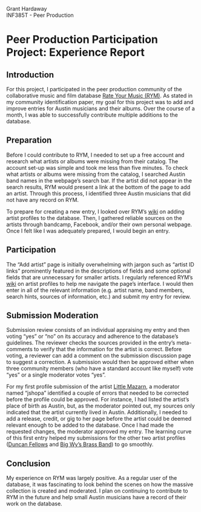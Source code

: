 Grant Hardaway  
INF385T - Peer Production  

# Peer Production Participation Project: Experience Report

## Introduction
For this project, I participated in the peer production community of the collaborative music and film database [Rate Your Music (RYM)]( https://rateyourmusic.com/). As stated in my 
community identification paper, my goal for this project was to add and improve entries for Austin musicians and their albums. Over the course of a month, I was able to successfully 
contribute multiple additions to the database.

## Preparation  
Before I could contribute to RYM, I needed to set up a free account and research what artists or albums were missing from their catalog. The account set-up was simple and took me less 
than five minutes. To check what artists or albums were missing from the catalog, I searched Austin band names in the webpage’s search bar. If the artist did not appear in the search 
results, RYM would present a link at the bottom of the page to add an artist. Through this process, I identified three Austin musicians that did not have any record on RYM.

To prepare for creating a new entry, I looked over RYM’s [wiki](https://rateyourmusic.com/wiki/Music:Add+an+artist) on adding artist profiles to the database. Then, I gathered reliable 
sources on the artists through bandcamp, Facebook, and/or their own personal webpage. Once I felt like I was adequately prepared, I would begin an entry.

## Participation
The “Add artist” page is initially overwhelming with jargon such as “artist ID links” prominently featured in the descriptions of fields and some optional fields that are unnecessary 
for smaller artists. I regularly referenced RYM’s [wiki](https://rateyourmusic.com/wiki/Music:Artist+profiles) on artist profiles to help me navigate the page’s interface. I would then 
enter in all of the relevant information (e.g. artist name, band members, search hints, sources of information, etc.) and submit my entry for review.

## Submission Moderation
Submission review consists of an individual appraising my entry and then voting “yes” or “no” on its accuracy and adherence to the database’s guidelines. The reviewer checks the 
sources provided in the entry’s meta-comments to verify that the information for the artist is correct. Before voting, a reviewer can add a comment on the submission discussion page to 
suggest a correction. A submission would then be approved either when three community members (who have a standard account like myself) vote “yes” or a single moderator votes “yes”.

For my first profile submission of the artist [Little Mazarn](https://rateyourmusic.com/artist/little-mazarn), a moderator named “jshopa” identified a couple of errors that needed to 
be corrected before the profile could be approved. For instance, I had listed the artist’s place of birth as Austin, but, as the moderator pointed out, my sources only indicated that 
the artist currently lived in Austin. Additionally, I needed to add a release, credit, or gig to her page before the artist could be deemed relevant enough to be added to the database. 
Once I had made the requested changes, the moderator approved my entry. The learning curve of this first entry helped my submissions for the other two artist profiles ([Duncan 
Fellows](https://rateyourmusic.com/artist/duncan-fellows) and [Big Wy’s Brass Band](https://rateyourmusic.com/artist/big-wys-brass-band)) to go smoothly.

## Conclusion
My experience on RYM was largely positive. As a regular user of the database, it was fascinating to look behind the scenes on how the massive collection is created and moderated. I 
plan on continuing to contribute to RYM in the future and help small Austin musicians have a record of their work on the database.

